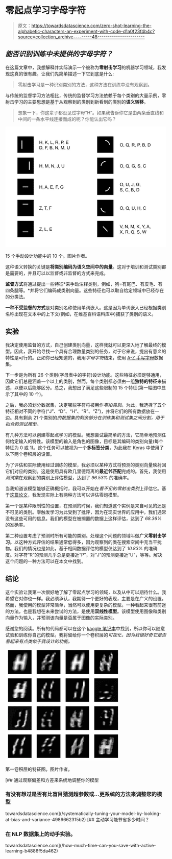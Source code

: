 # 零起点学习字母字符

> 原文：<https://towardsdatascience.com/zero-shot-learning-the-alphabetic-characters-an-experiment-with-code-d1a0f23f4b4c?source=collection_archive---------48----------------------->

## *能否识别训练中未提供的字母字符？*

在这篇文章中，我想解释并实际演示一个被称为**零射击学习**的机器学习领域，我发现这真的很有趣。让我们先简单描述一下它到底是什么:

> 零射击学习是一种识别类别的方法，这种方法在训练中没有观察到。

与传统的监督学习方法相比，传统的监督学习方法依赖于每个类别的大量示例，零射击学习的主要思想是基于从观察到的类别到新看到的类别的**语义转移**。

> 想象一下，你这辈子都没见过字母“H”。如果我告诉你它是由两条垂直线和中间的一条水平线连接而成的呢？你能认出它吗？

![](img/ba12c6a407e372c5f21367587cbc247b.png)

15 个手动设计功能中的 10 个。图片作者。

这种语义转换的关键是**将类别编码为语义空间中的向量**。这对于培训和测试类别都是需要的，并且可以以监督或非监督的方式来完成。

**监督方式**将通过提出一些特征*来手动注释类别，例如，狗=有尾巴、有皮毛、有四条腿等。*并将它们编码成类别向量。这些特征也可以取自给定领域中已经存在的分类法。

**一种不受监督的方式**是对类别名称使用单词嵌入。这是因为单词嵌入已经根据类别名称出现在文本中的上下文(例如，在维基百科语料库中)捕获了类别的语义。

## 实验

我决定使用监督的方式，自己创建类别向量，这样我就可以更深入地了解最终的模型。因此，我开始寻找一个具有合理数量类别的任务，对于它来说，提出有意义的特性是可行的。正如你已经知道的，我用*字母字符*结束，使用 [A-Z 手写字母](https://www.kaggle.com/sachinpatel21/az-handwritten-alphabets-in-csv-format)数据集。

下一步是为所有 26 个类别(字母表中的字符)设计功能。这些特征必须足够通用，因此它们总是涵盖一个以上的类别，然而，每个类别都必须由一组**独特的特征**来描述，以便以后能够区分。总之，我想出了满足这些限制的 15 个特征(第一幅图中显示了其中的 10 个)。

之后，我必须划分数据集，决定哪些字符将被用作*零拍类别*。为此，我选择了五个特征相对不同的字符(“J”、“D”、“H”、“R”、“Z”)，并将它们的所有数据放在一边。具有剩余 21 个类别的*的数据集的剩余部分在训练集和测试集之间分割，用于拟合和测试模型。*

有几种方法可以创建零起点学习的模型。我想尝试最简单的方法，它简单地预测任何给定输入的特性。该模型的输入是角色的图像，目标是其编码的类别向量(每个特征为 0 或 1)。这个任务可以被视为一个**多标签分类**，为此我在 Keras 中使用了以下两个卷积层的设置。

为了评估和实际使用经过训练的模型，我必须以某种方式将预测的类别向量映射回它们对应的类别。这是使用具有欧几里德距离的**最近邻匹配**完成的。首先，我使用*测试集*在观察到的类别上评估模型，达到了 *96.53%* 的准确率。

当我知道该模型能够正确概括时，我可以开始在*看不见的零射击类别*上评估它。基于[这篇论文](https://arxiv.org/abs/1707.00600)，我发现实际上有两种方法可以评估零炮模型。

第一个是某种限制性的设置，在预测的时候，我们知道这个实例是来自可见的还是不可见的类别。零触发学习为此受到了批评，因为在现实世界的应用中，我们通常没有这些可用的信息。我们的模型在被搁置的数据上这样评估，达到了 *68.36%* 的准确率。

第二种设置考虑了预测时所有可能的类别。处理这个问题的领域叫做**广义零射击学习**。以这种方式评估的结果通常低得多，因为观察到的类在搜索空间中充当干扰物。我们的情况也是如此，基于相同数据评估的模型仅达到了 *10.83%* 的准确度。对字符“R”的预测几乎总是更接近“P”，对“J”的预测更接近“U”，等等。解决这个问题的一种方法可以在本文中找到。

## 结论

这个实验让我第一次很好地了解了零起点学习的领域，以及从中可以期待什么。我希望它对你也一样。我必须承认，我期待一个更好的表现，主要是在广义的设置。然而，我使用的模型非常简单，当然可以使用更复杂的模型。一种看起来很有前途的方法，也是我想在未来尝试的方法，是使用**双线性模型**。该模型使用图像和类别向量作为输入，并预测该向量是否属于图像的实际类别。

感谢您的阅读。所有的代码都可以在这个 [kaggle 笔记本](https://www.kaggle.com/sebastianpoliak/zero-shot-learning-the-alphabetic-characters)中找到，所以你可以随意试验和训练你自己的模型。我将留给你一个卷积层的*可视化，因为我很好奇它是否看起来有点类似于我设计的功能。*

![](img/7b51188c06fb60639c1d4fca29218a0b.png)

第一卷积层的特征图。图片作者。

[](/systematically-tuning-your-model-by-looking-at-bias-and-variance-4986662315b2) [## 通过观察偏差和方差来系统地调整你的模型

### 有没有想过是否有比盲目猜测超参数或…更系统的方法来调整您的模型

towardsdatascience.com](/systematically-tuning-your-model-by-looking-at-bias-and-variance-4986662315b2) [](/how-much-time-can-you-save-with-active-learning-b4886f5da462) [## 主动学习能节省多少时间？

### 在 NLP 数据集上的动手实验。

towardsdatascience.com](/how-much-time-can-you-save-with-active-learning-b4886f5da462)
